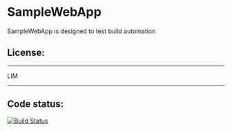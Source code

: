 # SampleWebApp

SampleWebApp is designed to test build automation

License:
--------

***************************************************************************
LIM
***************************************************************************

Code status:
------------

[![Build Status](https://travis-ci.org/vinnycrm/SampleWebApp.svg?branch=master)](https://travis-ci.org/vinnycrm/SampleWebApp)
